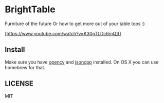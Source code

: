 # BrightTable

Furniture of the future Or how to get more out of your table tops :)

[https://www.youtube.com/watch?v=K30pTLDc6mQ]()

## Install

Make sure you have [opencv](http://opencv.org/) and [jsoncpp](https://github.com/open-source-parsers/jsoncpp)
installed. On OS X you can use homebrew for that.

## LICENSE

MIT
